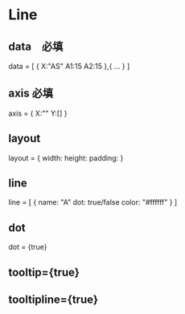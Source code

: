 # Line

## data　必填

data = [
  {
    X:"AS"
    A1:15
    A2:15
  },{
    ...
  }
]

## axis 必填

axis = {
  X:""
  Y:[]
}

## layout

 layout = {
   width:
   height:
   padding:
 }

## line

  line = [
    {
      name: "A"
      dot: true/false
      color: "#ffffff"
    }
  ]

## dot

  dot = {true}

## tooltip={true}

## tooltipline={true}
